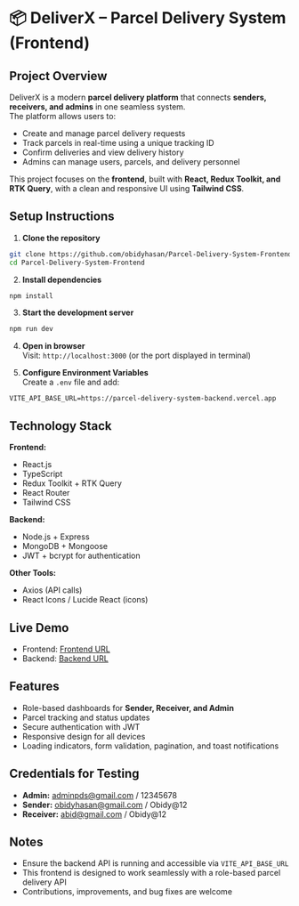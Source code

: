 # 📦 DeliverX – Parcel Delivery System (Frontend)

## **Project Overview**

DeliverX is a modern **parcel delivery platform** that connects **senders, receivers, and admins** in one seamless system.  
The platform allows users to:

- Create and manage parcel delivery requests
- Track parcels in real-time using a unique tracking ID
- Confirm deliveries and view delivery history
- Admins can manage users, parcels, and delivery personnel

This project focuses on the **frontend**, built with **React, Redux Toolkit, and RTK Query**, with a clean and responsive UI using **Tailwind CSS**.

## **Setup Instructions**

1. **Clone the repository**

```bash
git clone https://github.com/obidyhasan/Parcel-Delivery-System-Frontend
cd Parcel-Delivery-System-Frontend
```

2. **Install dependencies**

```bash
npm install
```

3. **Start the development server**

```bash
npm run dev
```

4. **Open in browser**  
   Visit: `http://localhost:3000` (or the port displayed in terminal)

5. **Configure Environment Variables**  
   Create a `.env` file and add:

```env
VITE_API_BASE_URL=https://parcel-delivery-system-backend.vercel.app
```

## **Technology Stack**

**Frontend:**

- React.js
- TypeScript
- Redux Toolkit + RTK Query
- React Router
- Tailwind CSS

**Backend:**

- Node.js + Express
- MongoDB + Mongoose
- JWT + bcrypt for authentication

**Other Tools:**

- Axios (API calls)
- React Icons / Lucide React (icons)

## **Live Demo**

- Frontend: [Frontend URL](https://your-frontend-url.com)
- Backend: [Backend URL](https://parcel-delivery-system-backend.vercel.app/)

## **Features**

- Role-based dashboards for **Sender, Receiver, and Admin**
- Parcel tracking and status updates
- Secure authentication with JWT
- Responsive design for all devices
- Loading indicators, form validation, pagination, and toast notifications

## **Credentials for Testing**

- **Admin:** adminpds@gmail.com / 12345678
- **Sender:** obidyhasan@gmail.com / Obidy@12
- **Receiver:** abid@gmail.com / Obidy@12

## **Notes**

- Ensure the backend API is running and accessible via `VITE_API_BASE_URL`
- This frontend is designed to work seamlessly with a role-based parcel delivery API
- Contributions, improvements, and bug fixes are welcome

